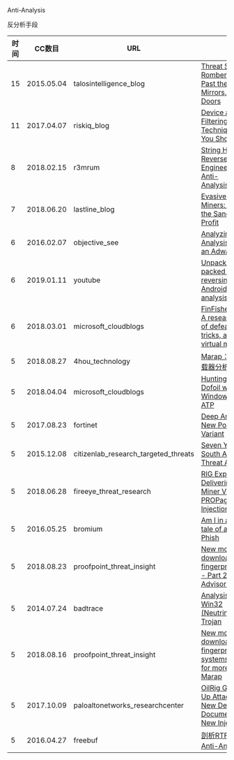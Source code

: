 Anti-Analysis

反分析手段

| 时间 | CC数目 | URL | 标题 |
| ---- | ----- | --- | --- |
| 15 | 2015.05.04 | talosintelligence_blog | [Threat Spotlight: Rombertik - Gazing Past the Smoke, Mirrors, and Trap Doors](https://blog.talosintelligence.com/2015/05/threat-spotlight-rombertik-gazing-past.html) |
| 11 | 2017.04.07 | riskiq_blog | [Device and Traffic Filtering Techniques: What You Should Know](https://www.riskiq.com/blog/external-threat-management/traffic-filtering-techniques/) |
| 8 | 2018.02.15 | r3mrum | [String Hashing: Reverse Engineering an Anti-Analysis Control](https://r3mrum.wordpress.com/2018/02/15/string-hashing-reverse-engineering-an-anti-analysis-control/) |
| 7 | 2018.06.20 | lastline_blog | [Evasive Monero Miners: Deserting the Sandbox for Profit](https://www.lastline.com/labsblog/evasive-monero-miners/) |
| 6 | 2016.02.07 | objective_see | [Analyzing the Anti-Analysis Logic of an Adware Installer](https://objective-see.com/blog/blog_0x0C.html) |
| 6 | 2019.01.11 | youtube | [Unpacking the packed unpacker: reversing an Android anti-analysis library](https://www.youtube.com/watch?v=9-5m_BTzTrk) |
| 6 | 2018.03.01 | microsoft_cloudblogs | [FinFisher exposed: A researcher’s tale of defeating traps, tricks, and complex virtual machines](https://cloudblogs.microsoft.com/microsoftsecure/2018/03/01/finfisher-exposed-a-researchers-tale-of-defeating-traps-tricks-and-complex-virtual-machines/) |
| 5 | 2018.08.27 | 4hou_technology | [Marap：新模块化下载器分析（一）](http://www.4hou.com/technology/13155.html) |
| 5 | 2018.04.04 | microsoft_cloudblogs | [Hunting down Dofoil with Windows Defender ATP](https://cloudblogs.microsoft.com/microsoftsecure/2018/04/04/hunting-down-dofoil-with-windows-defender-atp/) |
| 5 | 2017.08.23 | fortinet | [Deep Analysis of New Poison Ivy Variant](https://www.fortinet.com/blog/threat-research/deep-analysis-of-new-poison-ivy-variant.html) |
| 5 | 2015.12.08 | citizenlab_research_targeted_threats | [Seven Years of a South American Threat Actor](https://citizenlab.ca/2015/12/packrat-report/) |
| 5 | 2018.06.28 | fireeye_threat_research | [RIG Exploit Kit Delivering Monero Miner Via PROPagate Injection Technique](https://www.fireeye.com/blog/threat-research/2018/06/rig-ek-delivering-monero-miner-via-propagate-injection-technique.html) |
| 5 | 2016.05.25 | bromium | [Am I in a VM? – The tale of a targeted Phish](https://blogs.bromium.com/am-i-in-a-vm-the-tale-of-a-targeted-phish/) |
| 5 | 2018.08.23 | proofpoint_threat_insight | [New modular downloaders fingerprint systems - Part 2: AdvisorsBot](https://www.proofpoint.com/us/threat-insight/post/new-modular-downloaders-fingerprint-systems-part-2-advisorsbot) |
| 5 | 2014.07.24 | badtrace | [Analysis of a Win32 (Neutrino?)/n3nmtx Trojan](http://blog.badtrace.com/post/analysis-of-win32-n3nmtx-trojan/) |
| 5 | 2018.08.16 | proofpoint_threat_insight | [New modular downloaders fingerprint systems, prepare for more - Part 1: Marap](https://www.proofpoint.com/us/threat-insight/post/new-modular-downloaders-fingerprint-systems-prepare-more-part-1-marap) |
| 5 | 2017.10.09 | paloaltonetworks_researchcenter | [OilRig Group Steps Up Attacks with New Delivery Documents and New Injector Trojan](https://researchcenter.paloaltonetworks.com/2017/10/unit42-oilrig-group-steps-attacks-new-delivery-documents-new-injector-trojan/) |
| 5 | 2016.04.27 | freebuf | [剖析RTF文件中的Anti-Analysis技术](http://www.freebuf.com/articles/terminal/102018.html) |
